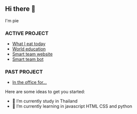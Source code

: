 ## Hi there 👋
I'm pie



### ACTIVE PROJECT
- [What I eat today](https://what-i-eat-today.vercel.app/)
- <a href="https://worldeducation.vercel.app/">World education</a>
- <a href="https://github.com/ronnapatsri/smartteam-website">Smart team website</a>
- <a href="https://github.com/ronnapatsri/smartteam-bot">Smart team bot</a>

### PAST PROJECT
- <a href="https://in-the-office-for.web.app/">In the office for...</a>

Here are some ideas to get you started:

- 🔭 I’m currently study in Thailand
- 🌱 I’m currently learning in javascript HTML CSS and python
